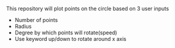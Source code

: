 This repository will plot points on the circle based on 3 user inputs
- Number of points
- Radius
- Degree by which points will rotate(speed)
- Use keyword up/down to rotate around x axis
